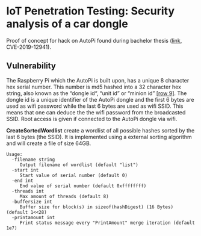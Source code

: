 # IoT Penetration Testing: Security analysis of a car dongle 
Proof of concept for hack on AutoPi found during bachelor thesis ([link](https://www.diva-portal.org/smash/record.jsf?pid=diva2%3A1334244), CVE-2019-12941).

## Vulnerability
The Raspberry Pi which the AutoPi is built upon, has a unique 8 character hex serial number. This number is md5 hashed into a 32 character hex string, also known as the “dongle id“, “unit id” or “minion id” [[row 9]](https://github.com/autopi-io/autopi-core/blob/3507b5ff420c9e7af3aa88b0b1cf4b68e677b36a/src/salt/base/state/minion/install.sls). The dongle id is a unique identifier of the AutoPi dongle and the first 6 bytes are used as wifi password while the last 6 bytes are used as wifi SSID. This means that one can deduce the the wifi password from the broadcasted SSID. Root access is given if connected to the AutoPi dongle via wifi. 

**CreateSortedWordlist** create a wordlist of all possible hashes sorted by the last 6 bytes (the SSID). It is implemented using a external sorting algorithm and will create a file of size 64GB.

```
Usage:
  -filename string
     Output filename of wordlist (default "list")
  -start int
     Start value of serial number (default 0)
  -end int
     End value of serial number (default 0xffffffff)
  -threads int
     Max amount of threads (default 8)
  -buffersize int
     Buffer size for block(s) in sizeof(hashDigest) (16 Bytes) (default 1<<28)
  -printamount int
     Print status message every "PrintAmount" merge iteration (default 1e7)
```
